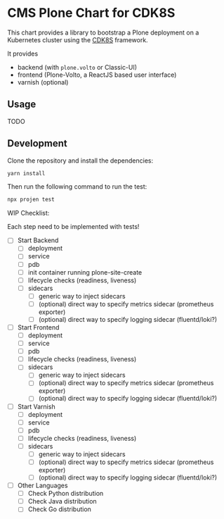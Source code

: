 # CMS Plone Chart for CDK8S

This chart provides a library to bootstrap a Plone deployment on a Kubernetes cluster using the [CDK8S](https://cdk8s.io) framework.

It provides
- backend (with `plone.volto` or Classic-UI)
- frontend (Plone-Volto, a ReactJS based user interface)
- varnish (optional)

## Usage

TODO

## Development

Clone the repository and install the dependencies:

```bash
yarn install
```

Then run the following command to run the test:

```bash
npx projen test
```

WIP Checklist:

Each step need to be implemented with tests!

- [ ] Start Backend
    - [ ] deployment
    - [ ] service
    - [ ] pdb
    - [ ] init container running plone-site-create
    - [ ] lifecycle checks (readiness, liveness)
    - [ ] sidecars
        - [ ] generic way to inject sidecars
        - [ ] (optional) direct way to specify metrics sidecar (prometheus exporter)
        - [ ] (optional) direct way to specify logging sidecar (fluentd/loki?)
- [ ] Start Frontend
    - [ ] deployment
    - [ ] service
    - [ ] pdb
    - [ ] lifecycle checks (readiness, liveness)
    - [ ] sidecars
        - [ ] generic way to inject sidecars
        - [ ] (optional) direct way to specify metrics sidecar (prometheus exporter)
        - [ ] (optional) direct way to specify logging sidecar (fluentd/loki?)

- [ ] Start Varnish
    - [ ] deployment
    - [ ] service
    - [ ] pdb
    - [ ] lifecycle checks (readiness, liveness)
    - [ ] sidecars
        - [ ] generic way to inject sidecars
        - [ ] (optional) direct way to specify metrics sidecar (prometheus exporter)
        - [ ] (optional) direct way to specify logging sidecar (fluentd/loki?)

- [ ] Other Languages
    - [ ] Check Python distribution
    - [ ] Check Java distribution
    - [ ] Check Go distribution